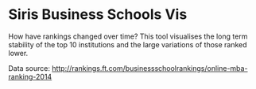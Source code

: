 Siris Business Schools Vis
===========================

How have rankings changed over time? This tool visualises the long term stability of the top 10 institutions and the large variations of those ranked lower.

Data source: http://rankings.ft.com/businessschoolrankings/online-mba-ranking-2014